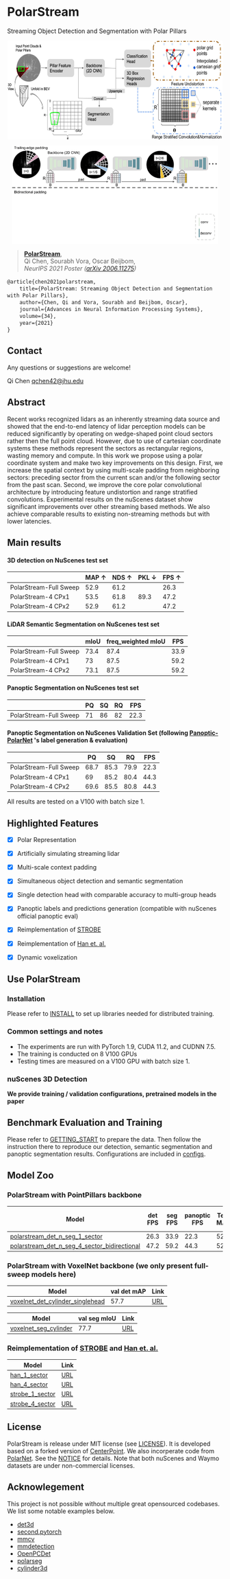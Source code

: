 # PolarStream

Streaming Object Detection and Segmentation with Polar Pillars

<p align="center"> <img src='docs/teaser.jpg' align="center" height="230px"> </p>
<p align="center"> <img src='docs/bidirectional.gif' align="center" height="230px"> </p>

> [**PolarStream**](https://arxiv.org/abs/2006.11275),            
> Qi Chen, Sourabh Vora, Oscar Beijbom,        
> *NeurIPS 2021 Poster ([arXiv 2006.11275](https://arxiv.org/abs/2006.11275))*

    @article{chen2021polarstream,
        title={PolarStream: Streaming Object Detection and Segmentation with Polar Pillars},
        author={Chen, Qi and Vora, Sourabh and Beijbom, Oscar},
        journal={Advances in Neural Information Processing Systems},
        volume={34},
        year={2021}
    }

## Contact
Any questions or suggestions are welcome! 

Qi Chen [qchen42@jhu.edu](mailto:qchen42@jhu.edu)

## Abstract
Recent works recognized lidars as an inherently streaming data source and showed that the end-to-end latency of lidar perception models can be reduced significantly by operating on wedge-shaped point cloud sectors rather then the full point cloud. However, due to use of cartesian coordinate systems these methods  represent the sectors as rectangular regions, wasting memory and compute. In this work we propose using a polar coordinate system and make two key improvements on this design. First, we increase the spatial context by using multi-scale padding from neighboring sectors: preceding sector from the current scan and/or the following sector from the past scan. Second, we improve the core polar convolutional architecture by introducing feature undistortion and range stratified convolutions. Experimental results on the nuScenes dataset show significant improvements over other streaming based methods. We also achieve comparable results to existing non-streaming methods but with lower latencies.


## Main results

#### 3D detection on NuScenes test set
|         |   MAP ↑ | NDS ↑  | PKL ↓  | FPS ↑  | 
|---------|---------|--------|--------|---------|
|PolarStream-Full Sweep | 52.9    | 61.2   |     |    26.3      |  
|PolarStream-4 CPx1 |   53.5   |   61.8  |  89.3     |    47.2   |  
|PolarStream-4 CPx2 |52.9 | 61.2| |47.2|

#### LiDAR Semantic Segmentation on NuScenes test set

|         |  mIoU | freq_weighted mIoU |  FPS  |
|---------|---------|--------|--------|
|PolarStream-Full Sweep | 73.4   | 87.4   |   33.9   |  
|PolarStream-4 CPx1 | 73 | 87.5 |59.2|
|PolarStream-4 CPx2 | 73.1 | 87.5 |59.2



#### Panoptic Segmentation on NuScenes test set 

|         |  PQ  | SQ | RQ |   FPS  |
|---------|---------|--------|--------|--------|
|PolarStream-Full Sweep | 71  | 86 | 82  |   22.3|

#### Panoptic Segmentation on NuScenes Validation Set (following [Panoptic-PolarNet](https://arxiv.org/abs/2103.14962) 's label generation & evaluation)
|         |  PQ  | SQ | RQ |   FPS  |
|---------|---------|--------|--------|--------|
|PolarStream-Full Sweep | 68.7  | 85.3 | 79.9  |   22.3|
|PolarStream-4 CPx1 |69|85.2|80.4|44.3|
|PolarStream-4 CPx2 |69.6|85.5|80.8|44.3|

All results are tested on a V100 with batch size 1.

## Highlighted Features
- [x] Polar Representation
- [x] Artificially simulating streaming lidar 
- [x] Multi-scale context padding
- [x] Simultaneous object detection and semantic segmentation
- [x] Single detection head with comparable accuracy to multi-group heads
- [x] Panoptic labels and predictions generation (compatible with nuScenes official panoptic eval)
- [x] Reimplementation of [STROBE](https://arxiv.org/abs/2011.06425)
- [x] Reimplementation of [Han et. al.](https://arxiv.org/abs/2005.01864)
- [x] Dynamic voxelization


## Use PolarStream

### Installation

Please refer to [INSTALL](docs/INSTALL.md) to set up libraries needed for distributed training.

### Common settings and notes

- The experiments are run with PyTorch 1.9, CUDA 11.2, and CUDNN 7.5.
- The training is conducted on 8 V100 GPUs 
- Testing times are measured on a V100 GPU with batch size 1. 
 
### nuScenes 3D Detection 

**We provide training / validation configurations, pretrained models in the paper**

## Benchmark Evaluation and Training 

Please refer to [GETTING_START](docs/GETTING_START.md) to prepare the data. Then follow the instruction there to reproduce our detection, semantic segmentation and panoptic segmentation results. Configurations are included in [configs](configs). 

## Model Zoo
### PolarStream with PointPillars backbone
| Model                 | det FPS          | seg FPS | panoptic FPS |Test MAP  | Test NDS  |  Test mIoU| Test freq_weigted mIoU|Validation PQ  | Validation SQ  | Validation RQ |Link          |
|-----------------------|------------------|---------|--------------|----------|-----------|-----------|-----------------------|---------------|----------------|---------------|---------------|
| [polarstream_det_n_seg_1_sector](configs/nusc/pp/polarstream/polarstream_det_n_seg_1_sector.py) | 26.3 | 33.9 |22.3|52.9 | 61.2 |  73.4| 87.4 |68.7 |85.3|79.9|[URL](https://www.nuscenes.org/data/papers/polar_stream/checkpoints/polarstream_det_n_seg_1_sector.pth) |
| [polarstream_det_n_seg_4_sector_bidirectional](configs/nusc/pp/polarstream/polarstream_det_n_seg_4_sector.py) | 47.2 | 59.2 |44.3 | 52.9 | 61.2 |  73.1 | 87.5| 69.6 | 85.5 | 80.8 |[URL](https://www.nuscenes.org/data/papers/polar_stream/checkpoints/polarstream_det_n_seg_4_sector_bidirectional.pth) |

### PolarStream with VoxelNet backbone (we only present full-sweep models here)
| Model                 | val det mAP          | Link          |
|-----------------------|----------------------|---------------|
| [voxelnet_det_cylinder_singlehead](configs/nusc/voxelnet/voxelnet_det_cylinder_singlehead.py) | 57.7  | [URL](https://www.nuscenes.org/data/papers/polar_stream/checkpoints/voxelnet_det_cylinder_singlehead.pth) |

| Model                 | val seg mIoU         | Link          |
|-----------------------|----------------------|---------------|
| [voxelnet_seg_cylinder](configs/nusc/pp/polarstream/voxelnet_seg_cylinder.py) | 77.7 |[URL](https://www.nuscenes.org/data/papers/polar_stream/checkpoints/voxelnet_seg_cylinder.pth)|

### Reimplementation of [STROBE](https://arxiv.org/abs/2011.06425) and [Han et. al.](https://arxiv.org/abs/2005.01864)
| Model                 | Link          |
|-----------------------|---------------|
| [han_1_sector](configs/nusc/pp/han_method/han_1_sector.py) | [URL](https://www.nuscenes.org/data/papers/polar_stream/checkpoints/han_1_sector.pth) |
| [han_4_sector](configs/nusc/pp/han_method/han_4_sectors.py) |[URL](https://www.nuscenes.org/data/papers/polar_stream/checkpoints/han_4_sectors.pth) |
| [strobe_1_sector](configs/nusc/pp/strobe/strobe_1_sector.py) | [URL](https://www.nuscenes.org/data/papers/polar_stream/checkpoints/strobe_1_sector.pth) |
| [strobe_4_sector](configs/nusc/pp/strobe/strobe_4_sector.py) |[URL](https://www.nuscenes.org/data/papers/polar_stream/checkpoints/strobe_4_sector.pth) |

## License

PolarStream is release under MIT license (see [LICENSE](LICENSE)). It is developed based on a forked version of [CenterPoint](https://github.com/poodarchu/Det3D/tree/56402d4761a5b73acd23080f537599b0888cce07). We also incorperate code from [PolarNet](). See the [NOTICE](docs/NOTICE) for details. Note that both nuScenes and Waymo datasets are under non-commercial licenses. 

## Acknowlegement
This project is not possible without multiple great opensourced codebases. We list some notable examples below.  

* [det3d](https://github.com/poodarchu/det3d)
* [second.pytorch](https://github.com/traveller59/second.pytorch)
* [mmcv](https://github.com/open-mmlab/mmcv)
* [mmdetection](https://github.com/open-mmlab/mmdetection)
* [OpenPCDet](https://github.com/open-mmlab/OpenPCDet)
* [polarseg](https://github.com/edwardzhou130/PolarSeg)
* [cylinder3d](https://github.com/xinge008/Cylinder3D)